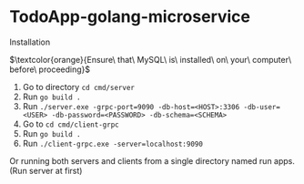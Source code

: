 # TodoApp-golang-microservice
Installation

$\textcolor{orange}{Ensure\ that\ MySQL\ is\ installed\ on\ your\ computer\ before\ proceeding}$

1. Go to directory `cd cmd/server`
2. Run `go build .`
3. Run `./server.exe -grpc-port=9090 -db-host=<HOST>:3306 -db-user=<USER> -db-password=<PASSWORD> -db-schema=<SCHEMA>`
4. Go to `cd cmd/client-grpc`
5. Run `go build .`
6. Run `./client-grpc.exe -server=localhost:9090`

Or running both servers and clients from a single directory named run apps. (Run server at first)